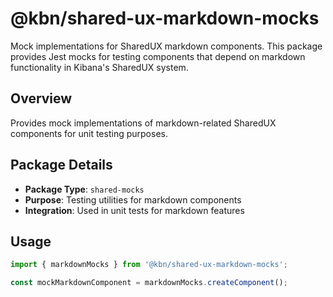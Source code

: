 # @kbn/shared-ux-markdown-mocks

Mock implementations for SharedUX markdown components. This package provides Jest mocks for testing components that depend on markdown functionality in Kibana's SharedUX system.

## Overview

Provides mock implementations of markdown-related SharedUX components for unit testing purposes.

## Package Details

- **Package Type**: `shared-mocks`
- **Purpose**: Testing utilities for markdown components
- **Integration**: Used in unit tests for markdown features

## Usage

```typescript
import { markdownMocks } from '@kbn/shared-ux-markdown-mocks';

const mockMarkdownComponent = markdownMocks.createComponent();
```
